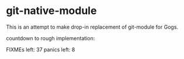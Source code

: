 git-native-module
=================

This is an attempt to make drop-in replacement of git-module for Gogs.

countdown to rough implementation:

FIXMEs left: 37
panics left: 8
